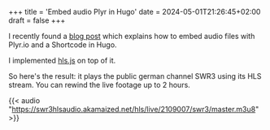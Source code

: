 +++
title = 'Embed audio Plyr in Hugo'
date = 2024-05-01T21:26:45+02:00
draft = false
+++

I recently found a [blog post](https://roneo.org/en/hugo-audio-player-embed-remote-media-files-plyr-shortcode/) which explains how to embed audio files with Plyr.io and a Shortcode in Hugo.

I implemented [hls.js](https://github.com/video-dev/hls.js/) on top of it. 

So here's the result: it plays the public german channel SWR3 using its HLS stream. You can rewind the live footage up to 2 hours.

{{< audio "https://swr3hlsaudio.akamaized.net/hls/live/2109007/swr3/master.m3u8" >}}
